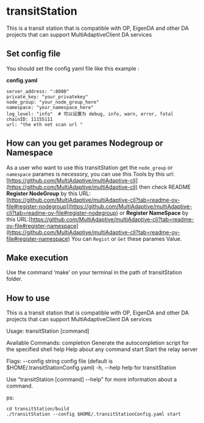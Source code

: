 # transitStation
This is a transit station that is compatible with OP, EigenDA and other DA projects that can support MultiAdaptiveClient DA services

## Set config file 

You should set the config yaml file like this example :

**config.yaml**

```
server_address: ":8080"
private_key: "your_privatekey"
node_group: "your_node_group_here"
namespace: "your_namespace_here"
log_level: "info"  # 可以设置为 debug, info, warn, error, fatal
chainID: 11155111
url: "the eth net scan url "
```

## How can you get parames Nodegroup or Namespace

As a user who want to use this transitStation get the `node_group` or `namespace` parames is necessory, you can use this Tools by this url: [https://github.com/MultiAdaptive/multiAdaptive-cli](https://github.com/MultiAdaptive/multiAdaptive-cli) then check README **Register NodeGroup** by this URL:[https://github.com/MultiAdaptive/multiAdaptive-cli?tab=readme-ov-file#register-nodegroup](https://github.com/MultiAdaptive/multiAdaptive-cli?tab=readme-ov-file#register-nodegroup) or **Register NameSpace** by this URL:[https://github.com/MultiAdaptive/multiAdaptive-cli?tab=readme-ov-file#register-namespace](https://github.com/MultiAdaptive/multiAdaptive-cli?tab=readme-ov-file#register-namespace) You can `Regist` or `Get` these parames Value.

## Make execution

Use the command ‘make’ on your terminal in the path of transitStation folder.

## How to use

This is a transit station that is compatible with OP, EigenDA and other DA projects that can support MultiAdaptiveClient DA services

Usage:
  transitStation [command]

Available Commands:
  completion  Generate the autocompletion script for the specified shell
  help        Help about any command
  start       Start the relay server

Flags:
      --config string   config file (default is $HOME/.transitStationConfig.yaml)
  -h, --help            help for transitStation

Use "transitStation [command] --help" for more information about a command.

ps: 
```
cd transitStation/build
./transitStation --config $HOME/.transitStationConfig.yaml start
```


